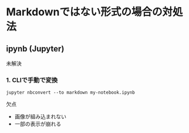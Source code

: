 # Markdownではない形式の場合の対処法

## ipynb (Jupyter)
未解決

### 1. CLIで手動で変換
```shell
jupyter nbconvert --to markdown my-notebook.ipynb
```
欠点
- 画像が組み込まれない
- 一部の表示が崩れる